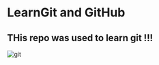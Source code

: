 # LearnGit and GitHub

## THis repo was used to learn git !!!

![git](https://user-images.githubusercontent.com/27134705/110098455-83898800-7da0-11eb-863c-377a64513e59.jpg)

